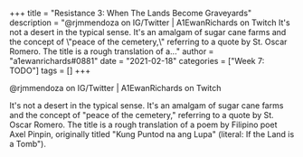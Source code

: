 +++
title = "Resistance 3: When The Lands Become Graveyards"
description = "@rjmmendoza on IG/Twitter | A1EwanRichards on Twitch    It's not a desert in the typical sense. It's an amalgam of sugar cane farms and the concept of \\"peace of the cemetery,\\" referring to a quote by St. Oscar Romero. The title is a rough translation of a..."
author = "a1ewanrichards#0881"
date = "2021-02-18"
categories = ["Week 7: TODO"]
tags = []
+++

@rjmmendoza on IG/Twitter | A1EwanRichards on Twitch



It's not a desert in the typical sense. It's an amalgam of sugar cane farms and the concept of "peace of the cemetery," referring to a quote by St. Oscar Romero. The title is a rough translation of a poem by Filipino poet Axel Pinpin, originally titled "Kung Puntod na ang Lupa" (literal: If the Land is a Tomb").
